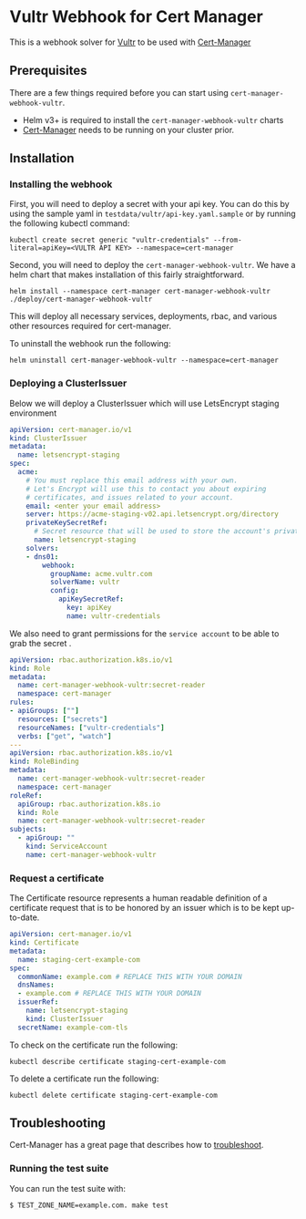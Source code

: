 # Vultr Webhook for Cert Manager

This is a webhook solver for [Vultr](https://www.vultr.com) to be used with [Cert-Manager](https://cert-manager.io/docs/)

## Prerequisites

There are a few things required before you can start using `cert-manager-webhook-vultr`.

- Helm v3+ is required to install the `cert-manager-webhook-vultr` charts
- [Cert-Manager](https://cert-manager.io/docs/) needs to be running on your cluster prior.

## Installation

### Installing the webhook

First, you will need to deploy a secret with your api key. 
You can do this by using the sample yaml in `testdata/vultr/api-key.yaml.sample` or by running the following kubectl command: 

```shell
kubectl create secret generic "vultr-credentials" --from-literal=apiKey=<VULTR API KEY> --namespace=cert-manager
```

Second, you will need to deploy the `cert-manager-webhook-vultr`. We have a helm chart that makes installation of this fairly straightforward. 

```shell
helm install --namespace cert-manager cert-manager-webhook-vultr ./deploy/cert-manager-webhook-vultr
```

This will deploy all necessary services, deployments, rbac, and various other resources required for cert-manager.

To uninstall the webhook run the following:

```shell
helm uninstall cert-manager-webhook-vultr --namespace=cert-manager
```

### Deploying a ClusterIssuer

Below we will deploy a ClusterIssuer which will use LetsEncrypt staging environment 
```yaml
apiVersion: cert-manager.io/v1
kind: ClusterIssuer
metadata:
  name: letsencrypt-staging
spec:
  acme:
    # You must replace this email address with your own.
    # Let's Encrypt will use this to contact you about expiring
    # certificates, and issues related to your account.
    email: <enter your email address>
    server: https://acme-staging-v02.api.letsencrypt.org/directory
    privateKeySecretRef:
      # Secret resource that will be used to store the account's private key.
      name: letsencrypt-staging
    solvers:
    - dns01:
        webhook:
          groupName: acme.vultr.com
          solverName: vultr
          config:
            apiKeySecretRef:
              key: apiKey
              name: vultr-credentials
```

We also need to grant permissions for the `service account` to be able to grab the secret .

```yaml
apiVersion: rbac.authorization.k8s.io/v1
kind: Role
metadata:
  name: cert-manager-webhook-vultr:secret-reader
  namespace: cert-manager
rules:
- apiGroups: [""]
  resources: ["secrets"]
  resourceNames: ["vultr-credentials"]
  verbs: ["get", "watch"]
---
apiVersion: rbac.authorization.k8s.io/v1
kind: RoleBinding
metadata:
  name: cert-manager-webhook-vultr:secret-reader
  namespace: cert-manager
roleRef:
  apiGroup: rbac.authorization.k8s.io
  kind: Role
  name: cert-manager-webhook-vultr:secret-reader
subjects:
  - apiGroup: ""
    kind: ServiceAccount
    name: cert-manager-webhook-vultr
```

### Request a certificate

The Certificate resource represents a human readable definition of a certificate request that is to be honored by an issuer which is to be kept up-to-date.

```yaml
apiVersion: cert-manager.io/v1
kind: Certificate
metadata:
  name: staging-cert-example-com
spec:
  commonName: example.com # REPLACE THIS WITH YOUR DOMAIN
  dnsNames:
  - example.com # REPLACE THIS WITH YOUR DOMAIN
  issuerRef:
    name: letsencrypt-staging
    kind: ClusterIssuer
  secretName: example-com-tls
```

To check on the certificate run the following:

```shell
kubectl describe certificate staging-cert-example-com
```

To delete a certificate run the following:

```shell
kubectl delete certificate staging-cert-example-com
```

## Troubleshooting
Cert-Manager has a great page that describes how to [troubleshoot](https://cert-manager.io/docs/faq/troubleshooting/).

### Running the test suite

You can run the test suite with:

```bash
$ TEST_ZONE_NAME=example.com. make test
```
